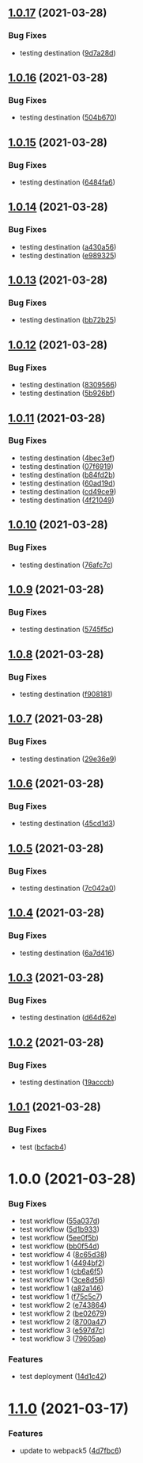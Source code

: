 ## [1.0.17](https://github.com/CoCreate-app/test/compare/v1.0.16...v1.0.17) (2021-03-28)


### Bug Fixes

* testing destination ([9d7a28d](https://github.com/CoCreate-app/test/commit/9d7a28dfe56d9b27c09629b9eb006825eea260f4))

## [1.0.16](https://github.com/CoCreate-app/test/compare/v1.0.15...v1.0.16) (2021-03-28)


### Bug Fixes

* testing destination ([504b670](https://github.com/CoCreate-app/test/commit/504b670a4ee79fa999c046fa6e9c31038ea4476b))

## [1.0.15](https://github.com/CoCreate-app/test/compare/v1.0.14...v1.0.15) (2021-03-28)


### Bug Fixes

* testing destination ([6484fa6](https://github.com/CoCreate-app/test/commit/6484fa697ed020626a4024523ef987b3afa0896e))

## [1.0.14](https://github.com/CoCreate-app/test/compare/v1.0.13...v1.0.14) (2021-03-28)


### Bug Fixes

* testing destination ([a430a56](https://github.com/CoCreate-app/test/commit/a430a56a4ae5d323ec1b866ea44d1dcdddf8256c))
* testing destination ([e989325](https://github.com/CoCreate-app/test/commit/e989325afa9f86c4c5927eb6e85456ff696e6031))

## [1.0.13](https://github.com/CoCreate-app/test/compare/v1.0.12...v1.0.13) (2021-03-28)


### Bug Fixes

* testing destination ([bb72b25](https://github.com/CoCreate-app/test/commit/bb72b2551a12db69fbeb62e7d6aa69299836405c))

## [1.0.12](https://github.com/CoCreate-app/test/compare/v1.0.11...v1.0.12) (2021-03-28)


### Bug Fixes

* testing destination ([8309566](https://github.com/CoCreate-app/test/commit/830956628a92730073dd6a2dcdf195deb90457f8))
* testing destination ([5b926bf](https://github.com/CoCreate-app/test/commit/5b926bffd863f102a180c4533e54c67014f90b7f))

## [1.0.11](https://github.com/CoCreate-app/test/compare/v1.0.10...v1.0.11) (2021-03-28)


### Bug Fixes

* testing destination ([4bec3ef](https://github.com/CoCreate-app/test/commit/4bec3ef492f6ed6ff606b2798e3b1c759f30f55b))
* testing destination ([07f6919](https://github.com/CoCreate-app/test/commit/07f691946d5bdf068ced00486a1d8db5e97cd2e3))
* testing destination ([b84fd2b](https://github.com/CoCreate-app/test/commit/b84fd2bfc04b5fd8055994a9833c9d0fa1af1d87))
* testing destination ([60ad19d](https://github.com/CoCreate-app/test/commit/60ad19d84672b3dea2bea67e08e75dfad4d71cd2))
* testing destination ([cd49ce9](https://github.com/CoCreate-app/test/commit/cd49ce9057e3a47b6d4e5a33dd8ffda307e32ad9))
* testing destination ([4f21049](https://github.com/CoCreate-app/test/commit/4f21049a4e3b392148817d336fb378b504cfa828))

## [1.0.10](https://github.com/CoCreate-app/test/compare/v1.0.9...v1.0.10) (2021-03-28)


### Bug Fixes

* testing destination ([76afc7c](https://github.com/CoCreate-app/test/commit/76afc7cae3c2c0350313b2f3c1b58bd5c02ffe6e))

## [1.0.9](https://github.com/CoCreate-app/test/compare/v1.0.8...v1.0.9) (2021-03-28)


### Bug Fixes

* testing destination ([5745f5c](https://github.com/CoCreate-app/test/commit/5745f5c9e4d419b593e11f4fe8e8f10f547fdc8c))

## [1.0.8](https://github.com/CoCreate-app/test/compare/v1.0.7...v1.0.8) (2021-03-28)


### Bug Fixes

* testing destination ([f908181](https://github.com/CoCreate-app/test/commit/f9081818c88d73e1b90ad359af234c5c3d73293a))

## [1.0.7](https://github.com/CoCreate-app/test/compare/v1.0.6...v1.0.7) (2021-03-28)


### Bug Fixes

* testing destination ([29e36e9](https://github.com/CoCreate-app/test/commit/29e36e98d9da27eb3c339bf4a3a6a213b1dbec69))

## [1.0.6](https://github.com/CoCreate-app/test/compare/v1.0.5...v1.0.6) (2021-03-28)


### Bug Fixes

* testing destination ([45cd1d3](https://github.com/CoCreate-app/test/commit/45cd1d375e74074abed6815180e8521f8d99505c))

## [1.0.5](https://github.com/CoCreate-app/test/compare/v1.0.4...v1.0.5) (2021-03-28)


### Bug Fixes

* testing destination ([7c042a0](https://github.com/CoCreate-app/test/commit/7c042a05f2e90affe21113375cd0025ce3bd9d85))

## [1.0.4](https://github.com/CoCreate-app/test/compare/v1.0.3...v1.0.4) (2021-03-28)


### Bug Fixes

* testing destination ([6a7d416](https://github.com/CoCreate-app/test/commit/6a7d416553409f837a4e27272fe6b785bde31532))

## [1.0.3](https://github.com/CoCreate-app/test/compare/v1.0.2...v1.0.3) (2021-03-28)


### Bug Fixes

* testing destination ([d64d62e](https://github.com/CoCreate-app/test/commit/d64d62ea4a298b48c48a8e2945a2ff1fe8933a69))

## [1.0.2](https://github.com/CoCreate-app/test/compare/v1.0.1...v1.0.2) (2021-03-28)


### Bug Fixes

* testing destination ([19acccb](https://github.com/CoCreate-app/test/commit/19acccbb44a827485dbab10faf6837cd3ccda5fb))

## [1.0.1](https://github.com/CoCreate-app/test/compare/v1.0.0...v1.0.1) (2021-03-28)


### Bug Fixes

* test ([bcfacb4](https://github.com/CoCreate-app/test/commit/bcfacb47aa4fe4baeac7cbd39cc9e5eba86e1282))

# 1.0.0 (2021-03-28)


### Bug Fixes

* test workflow ([55a037d](https://github.com/CoCreate-app/test/commit/55a037d49ca5b1b9554ce627572a9bc9c18a3828))
* test workflow ([5d1b933](https://github.com/CoCreate-app/test/commit/5d1b93346261cc201a11c9c228264353c1d76a9e))
* test workflow ([5ee0f5b](https://github.com/CoCreate-app/test/commit/5ee0f5b98dc510458d6bbd17a8dd5cf8967417dd))
* test workflow ([bb0f54d](https://github.com/CoCreate-app/test/commit/bb0f54d3d557e74c1cda4d4bb798f5aef8787d53))
* test workflow  4 ([8c65d38](https://github.com/CoCreate-app/test/commit/8c65d3809575d48cc491a57b4872562ead01c53d))
* test workflow 1 ([4494bf2](https://github.com/CoCreate-app/test/commit/4494bf2090672ae8cec0bd49e44e62e2721d4d37))
* test workflow 1 ([cb6a6f5](https://github.com/CoCreate-app/test/commit/cb6a6f5c0073b3a60d500dd1169738241fcb2634))
* test workflow 1 ([3ce8d56](https://github.com/CoCreate-app/test/commit/3ce8d56e83eed3285dfdf589c4631d7818bf7a8e))
* test workflow 1 ([a82a146](https://github.com/CoCreate-app/test/commit/a82a146bde76d6cc3debab85aa17b554316b389d))
* test workflow 1 ([f75c5c7](https://github.com/CoCreate-app/test/commit/f75c5c7c4c0a641f940f1882858b2658a92f503a))
* test workflow 2 ([e743864](https://github.com/CoCreate-app/test/commit/e74386451030f499b42e7b715c07416b7c8d10bf))
* test workflow 2 ([be02679](https://github.com/CoCreate-app/test/commit/be02679168ae5ddd493b417b3661d3979c3dc926))
* test workflow 2 ([8700a47](https://github.com/CoCreate-app/test/commit/8700a477b66b59a16a6dd2cf9cf4537f0a24a78b))
* test workflow 3 ([e597d7c](https://github.com/CoCreate-app/test/commit/e597d7c8d7b07fb4306e2598aebf8abbd56dc3e6))
* test workflow 3 ([79605ae](https://github.com/CoCreate-app/test/commit/79605aedb58d6267da100b9d0e915215bfc4efb1))


### Features

* test deployment ([14d1c42](https://github.com/CoCreate-app/test/commit/14d1c4230cdd9615242ef095f2224f3e2fcf5aed))

# [1.1.0](https://github.com/CoCreate-app/CoCreate-boilerplate/compare/v1.0.2...v1.1.0) (2021-03-17)


### Features

* update to webpack5 ([4d7fbc6](https://github.com/CoCreate-app/CoCreate-boilerplate/commit/4d7fbc6ed4ada72d4b43f3477c55b6b1cda17ce9))
